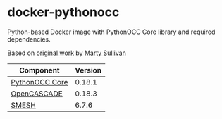 # docker-pythonocc

Python-based Docker image with PythonOCC Core library and required dependencies.

Based on [original work](https://github.com/marty-sullivan/pythonocc-docker) by [Marty Sullivan](https://github.com/marty-sullivan)

| Component  | Version |
| --- | --- |
| [PythonOCC Core](https://github.com/tpaviot/pythonocc-core)  | 0.18.1  |
| [OpenCASCADE](https://github.com/tpaviot/oce)  | 0.18.3  |
| [SMESH](https://github.com/tpaviot/smesh)  | 6.7.6  |
